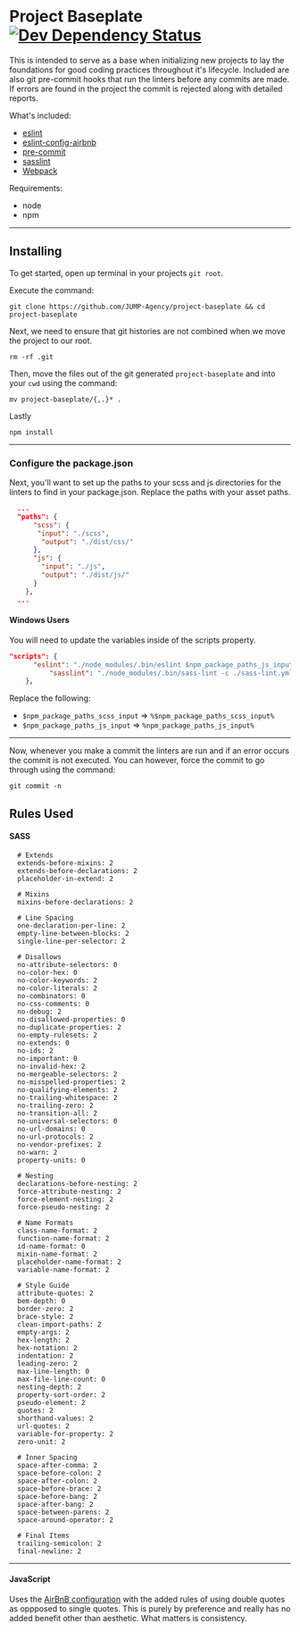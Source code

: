 # Project Baseplate [![Dev Dependency Status](https://david-dm.org/jump-agency/project-baseplate/dev-status.svg)](https://david-dm.org/jump-agency/project-baseplate?type=dev) # 
This is intended to serve as a base when initializing new projects to lay the foundations for good coding practices throughout it's lifecycle. Included are also git pre-commit hooks that run the linters before any commits are made. If errors  are found in the project the commit is rejected along with detailed reports.

What's included:
  - [eslint](http://eslint.org/)
  - [eslint-config-airbnb](https://github.com/airbnb/javascript/tree/master/packages/eslint-config-airbnb)
  - [pre-commit](https://github.com/observing/pre-commit)
  - [sasslint](https://github.com/sasstools/sass-lint)
  - [Webpack](https://webpack.github.io/)
  
Requirements:
  - node
  - npm
  
---

## Installing

To get started, open up terminal in your projects `git root`.

Execute the command:

```shell
git clone https://github.com/JUMP-Agency/project-baseplate && cd project-baseplate
```

Next, we need to ensure that git histories are not combined when we move the project to our root.

```shell
rm -rf .git
```

Then, move the files out of the git generated `project-baseplate` and into your `cwd` using the command:

```shell
mv project-baseplate/{,.}* .
```

Lastly

```shell
npm install
```

---


### Configure the package.json

Next, you'll want to set up the paths to your scss and js directories for the linters to find in your package.json. Replace the paths with your asset paths.

````json
  ...
  "paths": {
      "scss": {
       "input": "./scss",
        "output": "./dist/css/"
      },
      "js": {
        "input": "./js",
        "output": "./dist/js/"
      }
    },
  ...
````

#### Windows Users

You will need to update the variables inside of the scripts property.

```json
"scripts": {
      "eslint": "./node_modules/.bin/eslint $npm_package_paths_js_input/**/*.js --format table",
          "sasslint": "./node_modules/.bin/sass-lint -c ./sass-lint.yml $npm_package_paths_scss_input/**/*.scss -v -q"
    },
```

Replace the following:

 - `$npm_package_paths_scss_input`  => `%$npm_package_paths_scss_input%`
 - `$npm_package_paths_js_input`    => `%npm_package_paths_js_input%`


--- 

Now, whenever you make a commit the linters are run and if an error occurs the commit is not executed. You can however, force the commit to go through using the command:

```shell
git commit -n
```

## Rules Used ##

#### SASS ####

```
  # Extends
  extends-before-mixins: 2
  extends-before-declarations: 2
  placeholder-in-extend: 2

  # Mixins
  mixins-before-declarations: 2

  # Line Spacing
  one-declaration-per-line: 2
  empty-line-between-blocks: 2
  single-line-per-selector: 2

  # Disallows
  no-attribute-selectors: 0
  no-color-hex: 0
  no-color-keywords: 2
  no-color-literals: 2
  no-combinators: 0
  no-css-comments: 0
  no-debug: 2
  no-disallowed-properties: 0
  no-duplicate-properties: 2
  no-empty-rulesets: 2
  no-extends: 0
  no-ids: 2
  no-important: 0
  no-invalid-hex: 2
  no-mergeable-selectors: 2
  no-misspelled-properties: 2
  no-qualifying-elements: 2
  no-trailing-whitespace: 2
  no-trailing-zero: 2
  no-transition-all: 2
  no-universal-selectors: 0
  no-url-domains: 0
  no-url-protocols: 2
  no-vendor-prefixes: 2
  no-warn: 2
  property-units: 0

  # Nesting
  declarations-before-nesting: 2
  force-attribute-nesting: 2
  force-element-nesting: 2
  force-pseudo-nesting: 2

  # Name Formats
  class-name-format: 2
  function-name-format: 2
  id-name-format: 0
  mixin-name-format: 2
  placeholder-name-format: 2
  variable-name-format: 2

  # Style Guide
  attribute-quotes: 2
  bem-depth: 0
  border-zero: 2
  brace-style: 2
  clean-import-paths: 2
  empty-args: 2
  hex-length: 2
  hex-notation: 2
  indentation: 2
  leading-zero: 2
  max-line-length: 0
  max-file-line-count: 0
  nesting-depth: 2
  property-sort-order: 2
  pseudo-element: 2
  quotes: 2
  shorthand-values: 2
  url-quotes: 2
  variable-for-property: 2
  zero-unit: 2

  # Inner Spacing
  space-after-comma: 2
  space-before-colon: 2
  space-after-colon: 2
  space-before-brace: 2
  space-before-bang: 2
  space-after-bang: 2
  space-between-parens: 2
  space-around-operator: 2

  # Final Items
  trailing-semicolon: 2
  final-newline: 2
```

---

#### JavaScript #### 
Uses the [AirBnB configuration](https://github.com/airbnb/javascript/tree/master/packages/eslint-config-airbnb) with the added rules of using double quotes as oppposed to single quotes. This is purely by preference and really has no added benefit other than aesthetic. What matters is consistency.
